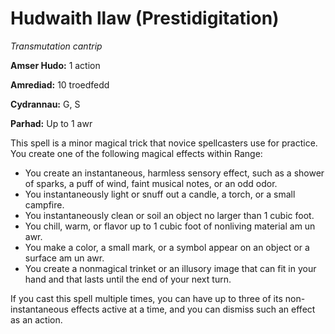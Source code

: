 # Hudwaith llaw (Prestidigitation)

*Transmutation cantrip*

**Amser Hudo:** 1 action

**Amrediad:** 10 troedfedd

**Cydrannau:** G, S

**Parhad:** Up to 1 awr

This spell is a minor magical trick that novice spellcasters use for practice. You create one of the following magical effects within Range:

- You create an instantaneous, harmless sensory effect, such as a shower of sparks, a puff of wind, faint musical notes, or an odd odor.
- You instantaneously light or snuff out a candle, a torch, or a small campfire.
- You instantaneously clean or soil an object no larger than 1 cubic foot.
- You chill, warm, or flavor up to 1 cubic foot of nonliving material am un awr.
- You make a color, a small mark, or a symbol appear on an object or a surface am un awr.
- You create a nonmagical trinket or an illusory image that can fit in your hand and that lasts until the end of your next turn.

If you cast this spell multiple times, you can have up to three of its non-instantaneous effects active at a time, and you can dismiss such an effect as an action.